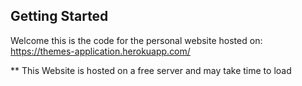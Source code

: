 ## Getting Started

Welcome this is the code for the personal website hosted on: https://themes-application.herokuapp.com/

** This Website is hosted on a free server and may take time to load